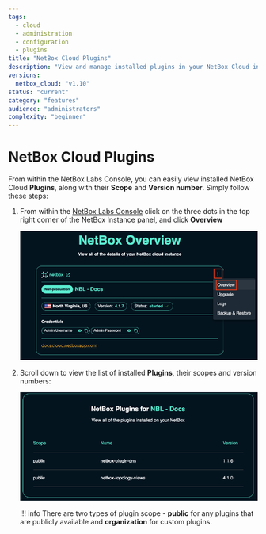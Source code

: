 ```yaml
---
tags:
  - cloud
  - administration
  - configuration
  - plugins
title: "NetBox Cloud Plugins"
description: "View and manage installed plugins in your NetBox Cloud instance through the administrative console."
versions:
  netbox_cloud: "v1.10"
status: "current"
category: "features"
audience: "administrators"
complexity: "beginner"
---
```


# NetBox Cloud Plugins

From within the NetBox Labs Console, you can easily view installed NetBox Cloud **Plugins**, along with their **Scope** and **Version number**. Simply follow these steps: 

1. From within the [NetBox Labs Console](https://console.netboxlabs.com) click on the three dots in the top right corner of the NetBox Instance panel, and click **Overview**   

    ![netbox cloud plugins](../images/console/netbox-cloud-plugins_1.png)

2. Scroll down to view the list of installed **Plugins**, their scopes and version numbers:

    ![netbox cloud plugins](../images/console/netbox-cloud-plugins_2.png)

    !!! info
        There are two types of plugin scope - **public** for any plugins that are publicly available and **organization** for custom plugins.